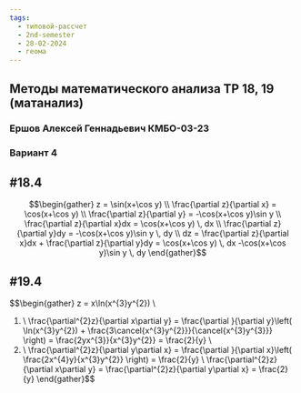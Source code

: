 ```yaml
---
tags:
  - типовой-рассчет
  - 2nd-semester
  - 28-02-2024
  - геома
---
```


## Методы математического анализа ТР 18, 19 (матанализ)

### Ершов Алексей Геннадьевич КМБО-03-23

### Вариант 4

## #18.4

$$\begin{gather}
z = \sin(x+\cos y) \\
\frac{\partial z}{\partial x} = \cos(x+\cos y) \\
\frac{\partial z}{\partial y} = -\cos(x+\cos y)\sin y \\
\frac{\partial z}{\partial x}dx = \cos(x+\cos y) \, dx \\
\frac{\partial z}{\partial y}dy = -\cos(x+\cos y)\sin y \, dy \\
dz = \frac{\partial z}{\partial x}dx + \frac{\partial z}{\partial y}dy = \cos(x+\cos y) \, dx -\cos(x+\cos y)\sin y \, dy
\end{gather}$$

## #19.4

$$\begin{gather}
z = x\ln(x^{3}y^{2}) \\
1) \ \frac{\partial^{2}z}{\partial x\partial y} = \frac{\partial }{\partial y}\left( \ln(x^{3}y^{2}) + \frac{3\cancel{x^{3}y^{2}}}{\cancel{x^{3}y^{3}}} \right) = \frac{2yx^{3}}{x^{3}y^{2}} = \frac{2}{y} \\
2) \ \frac{\partial^{2}z}{\partial y\partial x} = \frac{\partial }{\partial x}\left( \frac{2x^{4}y}{x^{3}y^{2}} \right) = \frac{2}{y} \\
\frac{\partial^{2}z}{\partial x\partial y} = \frac{\partial^{2}z}{\partial y\partial x} = \frac{2}{y}
\end{gather}$$
